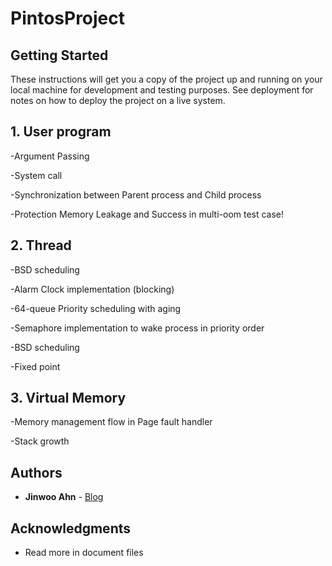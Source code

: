 # PintosProject


## Getting Started

These instructions will get you a copy of the project up and running on your local machine for development and testing purposes. See deployment for notes on how to deploy the project on a live system.

## 1. User program

-Argument Passing

-System call
  
-Synchronization between Parent process and Child process
  
-Protection Memory Leakage and Success in multi-oom test case!

## 2. Thread

-BSD scheduling

-Alarm Clock implementation (blocking)

-64-queue Priority scheduling with aging

-Semaphore implementation to wake process in priority order

-BSD scheduling

-Fixed point

## 3. Virtual Memory
  
-Memory management flow in Page fault handler

-Stack growth


## Authors

* **Jinwoo Ahn** - [Blog](http://csmylov.blogspot.kr/)

## Acknowledgments

* Read more in document files
